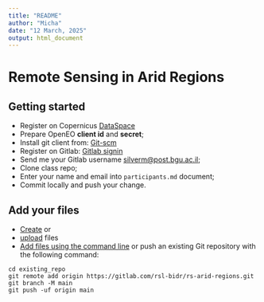 ```yaml
---
title: "README"
author: "Micha"
date: "12 March, 2025"
output: html_document
---
```


# Remote Sensing in Arid Regions


## Getting started

* Register on Copernicus [DataSpace](https://dataspace.copernicus.eu/)
* Prepare OpenEO **client id** and **secret**;
* Install git client from: [Git-scm](https://git-scm.com/downloads)
* Register on Gitlab: [Gitlab signin](https://gitlab.com/users/sign_in)
* Send me your Gitlab username <silverm@post.bgu.ac.il>;
* Clone class repo;
* Enter your name and email into `participants.md` document;
* Commit locally and push your change.
	
## Add your files

* [Create](https://docs.gitlab.com/ee/user/project/repository/web_editor.html#create-a-file) or 
* [upload](https://docs.gitlab.com/ee/user/project/repository/web_editor.html#upload-a-file) files
* [Add files using the command line](https://docs.gitlab.com/ee/gitlab-basics/add-file.html#add-a-file-using-the-command-line) or push an existing Git repository with the following command:

```
cd existing_repo
git remote add origin https://gitlab.com/rsl-bidr/rs-arid-regions.git
git branch -M main
git push -uf origin main
```

